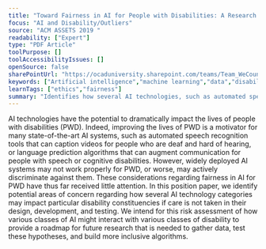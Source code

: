 ```yaml
---
title: "Toward Fairness in AI for People with Disabilities: A Research Roadmap"
focus: "AI and Disability/Outliers"
source: "ACM ASSETS 2019 "
readability: ["Expert"]
type: "PDF Article"
toolPurpose: []
toolAccessibilityIssues: []
openSource: false
sharePointUrl: "https://ocaduniversity.sharepoint.com/teams/Team_WeCount/Shared%20Documents/Resources%20and%20Tools/Literature%20(curated)/Toward%20Fairness%20in%20AI%20for%20People%20with%20Disabilities-%20%20A%20Research%20Roadmap%20.pdf"
keywords: ["Artificial intelligence","machine learning","data","disability","accessibility","inclusion","AI fairness","AI bias","ethical AI."]
learnTags: ["ethics","fairness"]
summary: "Identifies how several AI technologies, such as automated speech recognition tools and language prediction algorithms, may not be useful for persons with disabilities and may discriminate against them. "
---
```

AI technologies have the potential to dramatically impact the lives of people with disabilities (PWD). Indeed, improving the lives of PWD is a motivator for many state-of-the-art AI systems, such as automated speech recognition tools that can caption videos for people who are deaf and hard of hearing, or language prediction algorithms that can augment communica­tion for people with speech or cognitive disabilities. However, widely deployed AI systems may not work properly for PWD, or worse, may actively discriminate against them. These con­siderations regarding fairness in AI for PWD have thus far received little attention. In this position paper, we identify po­tential areas of concern regarding how several AI technology categories may impact particular disability constituencies if care is not taken in their design, development, and testing. We intend for this risk assessment of how various classes of AI might interact with various classes of disability to provide a roadmap for future research that is needed to gather data, test these hypotheses, and build more inclusive algorithms.

